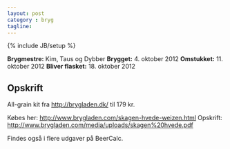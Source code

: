 ```yaml
---
layout: post
category : bryg
tagline: 
---
```

{% include JB/setup %}

__Brygmestre:__ Kim, Taus og Dybber
__Brygget:__ 4. oktober 2012
__Omstukket:__ 11. oktober 2012
__Bliver flasket:__ 18. oktober 2012

Opskrift
--------
All-grain kit fra <http://brygladen.dk/> til 179 kr. 

Købes her: <http://www.brygladen.com/skagen-hvede-weizen.html>
Opskrift: <http://www.brygladen.com/media/uploads/skagen%20hvede.pdf>

Findes også i flere udgaver på BeerCalc.
